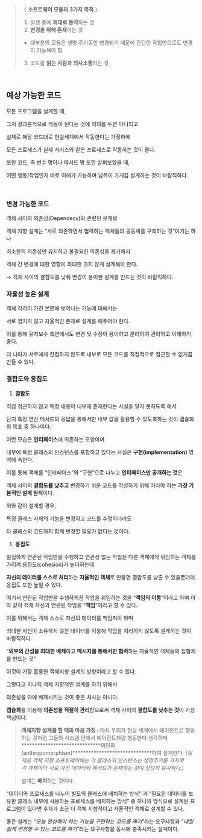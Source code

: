 > 〈 **소프트웨어 모듈의 3가지 목적** 〉
>1. 실행 중에 **제대로 동작**하는 것
> 2. **변경을 위해 존재**하는 것
>   - 대부분의 모듈은 생명 주기동안 변경되기 때문에 간단한 작업만으로도 변경이 가능해야 함
> 3. 코드를 **읽는 사람과 의사소통**하는 것

<br/>

## 예상 가능한 코드

<p>
모든 프로그램을 설계할 때,

그저 결과론적으로 작동이 된다는 것에 의의를 두면 아니되고

실제로 해당 코드대로 현실세계에서 작동한다는 가정하에

모든 프로세스가 실제 서비스와 같은 프로세스로 작동하는 것이 좋다.

또한 코드, 즉 변수 명이나 메서드 명 또한 살펴보았을 때,

어떤 행동/작업인지 바로 이해가 가능하며 납득이 가게끔 설계하는 것이 바람직하다.

<br/>

### 변경 가능한 코드

객체 사이의 의존성(Dependecy)와 관련된 문제로

객체 지향 설계는 “서로 의존하면서 협력하는 객체들의 공동체를 구축하는 것”이기는 하나

최소한의 의존성만 유지하고 불필요한 의존성을 제거해서

객체 간 변경에 대한 영향이 최대한 크지 않게 설계해야 한다.

→ 객체 사이의 결합도를 낮춰 변경이 용이한 설계를 만드는 것이 바람직하다. 

### 자율성 높은 설계

객체 각각이 가진 본분에 벗어나는 기능에 대해서는

서로 겹치지 않고 자율적인 존재로 설계를 해주어야 한다.

이를 통해 유지보수 측면에서도 변경 및 수정이 용이하고 분리하여 관리하고 이해하기 좋다.

더 나아가 서로에게 간접하지 않도록 내부로 모든 코드를 직접적으로 접근할 수 없게끔 만들 수 있다.

### 결합도와 응집도

1. **결합도**

직접 접근하지 않고 특정 내용이 내부에 존재한다는 사실을 알지 못하도록 해서

단지 특정 연산 메서드의 응답을 통해서만 내부 값을 활용할 수 있도록하는 것이 캡슐화의 목표 중 하나이다.

이런 모습은 **인터페이스**에 의존하는 모양이며

내부에 특정 클래스의 인스턴스를 포함하고 있다는 사실은 **구현(implementation)** 영역에 속한다.

이를 통해 객체를 “인터페이스”와 “구현”으로 나누고 **인터페이스만 공개하는 것**은 

객체 사이의 **결합도를 낮추고** 변경하기 쉬운 코드를 작성하기 위해 따라야 하는 **가장 기본적인 설계 원칙**이다.

위와 같이 설계할 경우,

특정 클래스 자체의 기능을 변경하고 코드를 수정하더라도 

타 클래스의 코드까지 함께 변경할 필요가 없다는 것이다.

1. **응집도**

밀접하게 연관된 작업만을 수행하고 연관성 없는 작업은 다른 객체에게 위임하는 객체를 가리켜 응집도(cohesion)가 높다하는데

**자신의 데이터를 스스로 처리**하는 **자율적인 객체**로 만들면 결합도를 낮출 수 있을뿐더러 응집도 또한 높일 수 있다.

여기서 연관된 작업만을 수행하게끔 작업을 위임하는 것을 “**책임의 이동**”이라고 하며
이와 같이 객체 자신과 연관된 작업을 “**책임**”이라고 할 수 있다.

이를 위해서는 객체 스스로 자신의 데이터를 책임져야 하며

최대한 자신이 소유하지 않은 데이터를 이용해 작업을 처리하지 않도록 설계하는 것이 바람직하다.

“**외부의 간섭을 최대한 배제**하고 **메시지를 통해서만 협력**하는 자율적인 객체들의 집합체를 만드는 것”

이것이 가장 훌륭한 객체지향 설계의 방향이라고 할 수 있다. 

그렇다고 지나칙 객체 지향적인 설계를 하기 위해서

의존성을 아예 배제시키는 것이 좋은 처사는 아니다.

**캡슐화**를 이용해 **의존성을 적절히 관리**함으로써 객체 사이의 **결합도를 낮추는 것**이 가장 핵심이다.

> **********************************************************************************************객체지향 설계를 할 때의 마음 가짐
:********************************************************************************************** 마치 우리가 현실 세계에서 에이전트로 행동하는 것처럼
그들의 시스템 안에서 에이전트처럼 행동한다 생각하며 ******************************의인화(anthropomorphism)******************************하여 설계한다.
*(실제로 객체 지향 소프트웨어에는 각 클레스의 인스턴스는 생명주기를 가지며  
각 객체마다 서로 가진 데이터와 메서드가 존재하는 것이 상당히 유사하다.)*
> 

> 설계는 **배치**하는 것이다.
> 

“데이터와 프로세스를 나누어 별도의 클래스에 배치하는 방식” 과 “필요한 데이터를 보유한 클래스 내부에 사용하는 프로세스를 배치하는 방식” 중 하나의 방식으로 설계된 프로그램이 있다면 후자가 조금 더 객체 지향적이고 자율적인 객체로 설계할 수 있다.

좋은 설계는  “*오늘 완성해야 하는 기능을 구현하는 코드를 짜기*”라는 요구사항과
”*내일 쉽게 변경할 수 있는 코드를 짜기*”라는 요구사항을 동시에 충족시키는 설계이다.